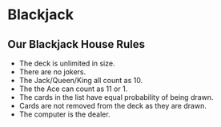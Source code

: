 # Blackjack

## Our Blackjack House Rules 

- The deck is unlimited in size. 
- There are no jokers. 
- The Jack/Queen/King all count as 10.
- The the Ace can count as 11 or 1.
- The cards in the list have equal probability of being drawn.
- Cards are not removed from the deck as they are drawn.
- The computer is the dealer.